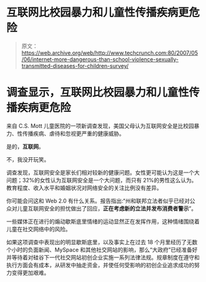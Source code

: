 # 互联网比校园暴力和儿童性传播疾病更危险

> 原文：<https://web.archive.org/web/http://www.techcrunch.com:80/2007/05/06/internet-more-dangerous-than-school-violence-sexually-transmitted-diseases-for-children-survey/>

# 调查显示，互联网比校园暴力和儿童性传播疾病更危险

来自 C.S. Mott 儿童医院的一项新调查发现，美国父母认为互联网安全是比校园暴力、性传播疾病、虐待和忽视更严重的健康威胁。

是的，**互联网**。

不，我没开玩笑。

调查发现，互联网安全是家长们相对较新的健康问题。女性更可能认为这是一个大问题；32%的女性认为互联网安全是一个大问题，而只有 21%的男性这么认为。教育程度、收入水平和婚姻状况对网络安全的关注比例没有差异。

你可能会问这和 Web 2.0 有什么关系。报告指出:“州和联邦立法者似乎已经对公众对儿童互联网安全的担忧做出了回应，**正在考虑新的立法并发布消费者警示**”。

一些媒体正在进行的煽动歇斯底里情绪的运动显然正在发挥作用，这种情绪围绕着儿童在社交网络中的风险。

如果这项调查中表现出的明显歇斯底里，以及事实上在过去 18 个月里经历了无数个小时的负面新闻、MySpace 和其他社交网站的影响，那么“大政府”已经准备好并等待着对硅谷下一代社交网站初创企业实施一系列法律法规。规章制度在遵守和执行方面会有成本，从研发中抽走资金，并使任何受影响的初创企业追求成功的努力变得更加艰难。